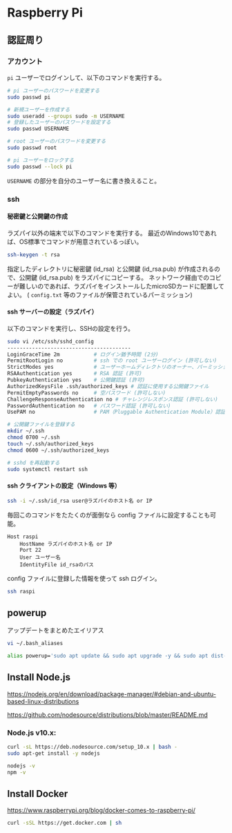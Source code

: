 # Raspberry Pi

## 認証周り

### アカウント

`pi` ユーザーでログインして、以下のコマンドを実行する。

```sh
# pi ユーザーのパスワードを変更する
sudo passwd pi

# 新規ユーザーを作成する
sudo useradd --groups sudo -m USERNAME
# 登録したユーザーのパスワードを設定する
sudo passwd USERNAME

# root ユーザーのパスワードを変更する
sudo passwd root

# pi ユーザーをロックする
sudo passwd --lock pi
```

`USERNAME` の部分を自分のユーザー名に書き換えること。

### ssh

#### 秘密鍵と公開鍵の作成

ラズパイ以外の端末で以下のコマンドを実行する。
最近のWindows10であれば、OS標準でコマンドが用意されているっぽい。

```sh
ssh-keygen -t rsa
```

指定したディレクトリに秘密鍵 (id_rsa) と公開鍵 (id_rsa.pub) が作成されるので、公開鍵 (id_rsa.pub) をラズパイにコピーする。
ネットワーク経由でのコピーが難しいのであれば、ラズパイをインストールしたmicroSDカードに配置してよい。
( `config.txt` 等のファイルが保管されているパーミッション)

#### ssh サーバーの設定（ラズパイ）

以下のコマンドを実行し、SSHの設定を行う。

```sh
sudo vi /etc/ssh/sshd_config
----------------------------------------
LoginGraceTime 2m           # ログイン猶予時間 (2分)
PermitRootLogin no          # ssh での root ユーザーログイン (許可しない)
StrictModes yes             # ユーザーホームディレクトリのオーナー、パーミッションをチェック (する)
RSAAuthentication yes       # RSA 認証 (許可)
PubkeyAuthentication yes    # 公開鍵認証 (許可)
AuthorizedKeysFile .ssh/authorized_keys # 認証に使用する公開鍵ファイル
PermitEmptyPasswords no     # 空パスワード (許可しない)
ChallengeResponseAuthentication no # チャレンジレスポンス認証 (許可しない)
PasswordAuthentication no   # パスワード認証 (許可しない)
UsePAM no                   # PAM（Pluggable Authentication Module）認証 (許可しない)
```

```sh
# 公開鍵ファイルを登録する
mkdir ~/.ssh
chmod 0700 ~/.ssh
touch ~/.ssh/authorized_keys
chmod 0600 ~/.ssh/authorized_keys

# sshd を再起動する
sudo systemctl restart ssh
```

#### ssh クライアントの設定（Windows 等）

```sh
ssh -i ~/.ssh/id_rsa user@ラズパイのホスト名 or IP
```

毎回このコマンドをたたくのが面倒なら config ファイルに設定することも可能。

```config
Host raspi
    HostName ラズパイのホスト名 or IP
    Port 22
    User ユーザー名
    IdentityFile id_rsaのパス
```

config ファイルに登録した情報を使って ssh ログイン。
```sh
ssh raspi
```

## powerup

アップデートをまとめたエイリアス

```sh
vi ~/.bash_aliases

alias powerup='sudo apt update && sudo apt upgrade -y && sudo apt dist-upgrade -y && sudo apt autoremove -y && sudo apt autoclean -y'
```

## Install Node.js

<https://nodejs.org/en/download/package-manager/#debian-and-ubuntu-based-linux-distributions>

<https://github.com/nodesource/distributions/blob/master/README.md>

### Node.js v10.x:

```sh
curl -sL https://deb.nodesource.com/setup_10.x | bash -
sudo apt-get install -y nodejs

nodejs -v
npm -v
```

## Install Docker

<https://www.raspberrypi.org/blog/docker-comes-to-raspberry-pi/>

```sh
curl -sSL https://get.docker.com | sh
```
